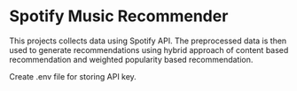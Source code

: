 # Spotify Music Recommender

This projects collects data using Spotify API. The preprocessed data is then used to generate recommendations using hybrid approach of content based recommendation and weighted popularity based recommendation.

Create .env file for storing API key.